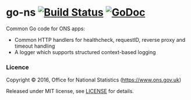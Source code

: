 go-ns [![Build Status](https://travis-ci.org/ONSdigital/go-ns.svg?branch=master)](https://travis-ci.org/ONSdigital/go-ns) [![GoDoc](https://godoc.org/github.com/ONSdigital/go-ns?status.svg)](https://godoc.org/github.com/ONSdigital/go-ns)
=====

Common Go code for ONS apps:

* Common HTTP handlers for healthcheck, requestID, reverse proxy and timeout handling
* A logger which supports structured context-based logging

### Licence

Copyright ©‎ 2016, Office for National Statistics (https://www.ons.gov.uk)

Released under MIT license, see [LICENSE](LICENSE.md) for details.
